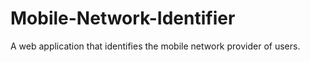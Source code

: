 # Mobile-Network-Identifier
A web application that identifies the mobile network provider of users.

